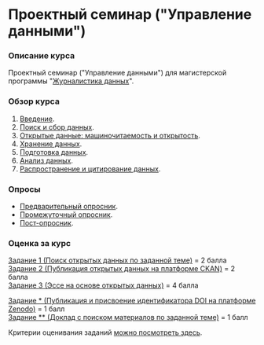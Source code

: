 # Проектный семинар ("Управление данными")
### Описание курса

Проектный семинар ("Управление данными") для магистерской программы "[Журналистика данных](https://www.hse.ru/ma/datajourn/)".


### Обзор курса

1. [Введение](https://github.com/iradche/Data-Management-course/blob/master/intro.md).
2. [Поиск и сбор данных](https://github.com/iradche/Data-Management-course/blob/master/lessons1-2.MD).     
3. [Открытые данные: машиночитаемость и открытость](https://github.com/iradche/Data-Management-course/blob/master/lesson3.md).
4. [Хранение данных](https://github.com/iradche/Data-Management-course/blob/master/lesson4.md).
5. [Подготовка данных](https://github.com/iradche/Data-Management-course/blob/master/lesson5.MD).
6. [Анализ данных](https://github.com/iradche/Data-Management-course/blob/master/lesson6.md).
7. [Распространение и цитирование данных](https://github.com/iradche/Data-Management-course/blob/master/lesson7.md).


### Опросы 
- [Предварительный опросник](https://goo.gl/forms/4O0fQAt12RxaH7wF2).         
- [Промежуточный опросник](...).
- [Пост-опросник](...).

### Оценка за курc       
[Задание 1 (Поиск открытых данных по заданной теме)](https://github.com/iradche/Data-Management-course/blob/master/tasks/task1.md) = 2 балла     
[Задание 2 (Публикация открытых данных на платформе CKAN)](https://github.com/iradche/Data-Management-course/blob/master/tasks/task2.md) = 2 балла     
[Задание 3 (Эссе на основе открытых данных)](https://github.com/iradche/Data-Management-course/blob/master/tasks/task3.md) = 4 балла    
     
[Задание * (Публикация и присвоение идентификатора DOI на платформе Zenodo)](https://github.com/iradche/Data-Management-course/blob/master/tasks/task4.md) = 1 балл     
[Задание ** (Доклад с поиском материалов по заданной теме)](https://github.com/iradche/Data-Management-course/blob/master/tasks/task5.md) = 1 балл     

Критерии оценивания заданий [можно посмотреть здесь](https://docs.google.com/spreadsheets/d/e/2PACX-1vTLcZV4N8MRtQDf4gwNRFMwgGvHZTIO5UgXg6X_nNAT4qZcFTE0akKKcnY_Dqoxp5p1fFk3_GV3lE8t/pubhtml?gid=1709635806&single=true).

